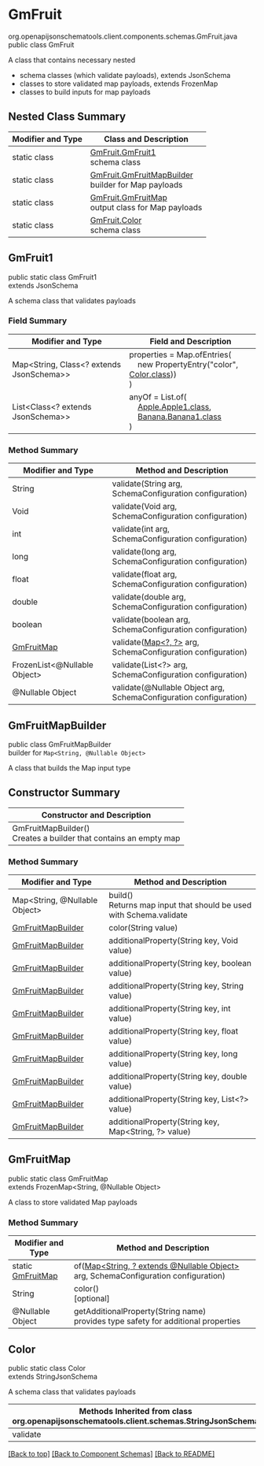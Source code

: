 # GmFruit
org.openapijsonschematools.client.components.schemas.GmFruit.java
public class GmFruit

A class that contains necessary nested
- schema classes (which validate payloads), extends JsonSchema
- classes to store validated map payloads, extends FrozenMap
- classes to build inputs for map payloads

## Nested Class Summary
| Modifier and Type | Class and Description |
| ----------------- | ---------------------- |
| static class | [GmFruit.GmFruit1](#gmfruit1)<br> schema class |
| static class | [GmFruit.GmFruitMapBuilder](#gmfruitmapbuilder)<br> builder for Map payloads |
| static class | [GmFruit.GmFruitMap](#gmfruitmap)<br> output class for Map payloads |
| static class | [GmFruit.Color](#color)<br> schema class |

## GmFruit1
public static class GmFruit1<br>
extends JsonSchema

A schema class that validates payloads

### Field Summary
| Modifier and Type | Field and Description |
| ----------------- | ---------------------- |
| Map<String, Class<? extends JsonSchema>> | properties = Map.ofEntries(<br>&nbsp;&nbsp;&nbsp;&nbsp;new PropertyEntry("color", [Color.class](#color)))<br>)<br> |
| List<Class<? extends JsonSchema>> | anyOf = List.of(<br>&nbsp;&nbsp;&nbsp;&nbsp;[Apple.Apple1.class](../../components/schemas/Apple.md#apple1),<br>&nbsp;&nbsp;&nbsp;&nbsp;[Banana.Banana1.class](../../components/schemas/Banana.md#banana1)<br>)<br> |

### Method Summary
| Modifier and Type | Method and Description |
| ----------------- | ---------------------- |
| String | validate(String arg, SchemaConfiguration configuration) |
| Void | validate(Void arg, SchemaConfiguration configuration) |
| int | validate(int arg, SchemaConfiguration configuration) |
| long | validate(long arg, SchemaConfiguration configuration) |
| float | validate(float arg, SchemaConfiguration configuration) |
| double | validate(double arg, SchemaConfiguration configuration) |
| boolean | validate(boolean arg, SchemaConfiguration configuration) |
| [GmFruitMap](#gmfruitmap) | validate([Map&lt;?, ?&gt;](#gmfruitmapbuilder) arg, SchemaConfiguration configuration) |
| FrozenList<@Nullable Object> | validate(List<?> arg, SchemaConfiguration configuration) |
| @Nullable Object | validate(@Nullable Object arg, SchemaConfiguration configuration) |
## GmFruitMapBuilder
public class GmFruitMapBuilder<br>
builder for `Map<String, @Nullable Object>`

A class that builds the Map input type

## Constructor Summary
| Constructor and Description |
| --------------------------- |
| GmFruitMapBuilder()<br>Creates a builder that contains an empty map |

### Method Summary
| Modifier and Type | Method and Description |
| ----------------- | ---------------------- |
| Map<String, @Nullable Object> | build()<br>Returns map input that should be used with Schema.validate |
| [GmFruitMapBuilder](#gmfruitmapbuilder) | color(String value) |
| [GmFruitMapBuilder](#gmfruitmapbuilder) | additionalProperty(String key, Void value) |
| [GmFruitMapBuilder](#gmfruitmapbuilder) | additionalProperty(String key, boolean value) |
| [GmFruitMapBuilder](#gmfruitmapbuilder) | additionalProperty(String key, String value) |
| [GmFruitMapBuilder](#gmfruitmapbuilder) | additionalProperty(String key, int value) |
| [GmFruitMapBuilder](#gmfruitmapbuilder) | additionalProperty(String key, float value) |
| [GmFruitMapBuilder](#gmfruitmapbuilder) | additionalProperty(String key, long value) |
| [GmFruitMapBuilder](#gmfruitmapbuilder) | additionalProperty(String key, double value) |
| [GmFruitMapBuilder](#gmfruitmapbuilder) | additionalProperty(String key, List<?> value) |
| [GmFruitMapBuilder](#gmfruitmapbuilder) | additionalProperty(String key, Map<String, ?> value) |

## GmFruitMap
public static class GmFruitMap<br>
extends FrozenMap<String, @Nullable Object>

A class to store validated Map payloads

### Method Summary
| Modifier and Type | Method and Description |
| ----------------- | ---------------------- |
| static [GmFruitMap](#gmfruitmap) | of([Map<String, ? extends @Nullable Object>](#gmfruitmapbuilder) arg, SchemaConfiguration configuration) |
| String | color()<br>[optional] |
| @Nullable Object | getAdditionalProperty(String name)<br>provides type safety for additional properties |

## Color
public static class Color<br>
extends StringJsonSchema

A schema class that validates payloads

| Methods Inherited from class org.openapijsonschematools.client.schemas.StringJsonSchema |
| ------------------------------------------------------------------ |
| validate                                                           |

[[Back to top]](#top) [[Back to Component Schemas]](../../../README.md#Component-Schemas) [[Back to README]](../../../README.md)
